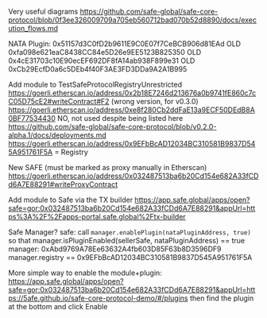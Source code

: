 Very useful diagrams
https://github.com/safe-global/safe-core-protocol/blob/0f3ee326009709a705eb560712bad070b52d8890/docs/execution_flows.md


NATA Plugin: 
0x51157d3C0fD2b9611E9C0E07f7CeBCB906d81EAd OLD
0xfa098e621eaC8438CC84e5D26e9EE5123B825350 OLD
0x4cE31703c10E90ecEF692DF8fA14ab938F899e31 OLD
0xCb29EcfD0a6c5DEb4f40F3AE3FD3DDa9A2A1B995

Add module to TestSafeProtocolRegistryUnrestricted
https://goerli.etherscan.io/address/0x2b18E7246d213676a0b9741fE860c7cC05D75cE2#writeContract#F2 (wrong version, for v0.3.0)
https://goerli.etherscan.io/address/0xe8f280Cb2ddFaE13a9ECF50DEdB8A0BF77534430 NO, not used despite being listed here https://github.com/safe-global/safe-core-protocol/blob/v0.2.0-alpha.1/docs/deployments.md
https://goerli.etherscan.io/address/0x9EFbBcAD12034BC310581B9837D545A951761F5A = Registry



New SAFE (must be marked as proxy manually in Etherscan)
https://goerli.etherscan.io/address/0x032487513ba6b20Cd154e682A33fCDd6A7E88291#writeProxyContract

Add module to Safe via the TX builder
https://app.safe.global/apps/open?safe=gor:0x032487513ba6b20Cd154e682A33fCDd6A7E88291&appUrl=https%3A%2F%2Fapps-portal.safe.global%2Ftx-builder

Safe Manager?
safe: call `manager.enablePlugin(nataPluginAddress, true)` so that manager.isPluginEnabled(sellerSafe, nataPluginAddress) == true
manager: 0xAbd9769A78Ee63632A4fb603D85F63b8D3596DF9
manager.registry == 0x9EFbBcAD12034BC310581B9837D545A951761F5A

More simple way to enable the module+plugin: https://app.safe.global/apps/open?safe=gor:0x032487513ba6b20Cd154e682A33fCDd6A7E88291&appUrl=https://5afe.github.io/safe-core-protocol-demo/#/plugins then find the plugin at the bottom and click Enable
